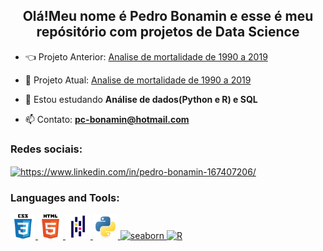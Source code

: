 <h2 align="center">Olá!Meu nome é Pedro Bonamin e esse é meu repósitório com projetos de Data Science </h2>

- 👈 Projeto Anterior: [Analise de mortalidade de 1990 a 2019](https://github.com/phbonamin/Analise_de_Mortalidade_Mundial-1990-2019-)

- 🔭 Projeto Atual: [Analise de mortalidade de 1990 a 2019](https://github.com/phbonamin/Analise_de_Mortalidade_Mundial-1990-2019-)

- 🌱 Estou estudando **Análise de dados(Python e R) e SQL**

- 📫 Contato: **pc-bonamin@hotmail.com**

<h3 align="left">Redes sociais:</h3>
<p align="left">
<a href="https://linkedin.com/in/https://www.linkedin.com/in/pedro-bonamin-167407206/" target="blank"><img align="center" src="https://raw.githubusercontent.com/rahuldkjain/github-profile-readme-generator/master/src/images/icons/Social/linked-in-alt.svg" alt="https://www.linkedin.com/in/pedro-bonamin-167407206/" height="30" width="40" /></a>
</p>
</p>

<h3 align="left">Languages and Tools:</h3>
<p align="left"> <a href="https://www.w3schools.com/css/" target="_blank" rel="noreferrer"> <img src="https://raw.githubusercontent.com/devicons/devicon/master/icons/css3/css3-original-wordmark.svg" alt="css3" width="40" height="40"/> </a> <a href="https://www.w3.org/html/" target="_blank" rel="noreferrer"> <img src="https://raw.githubusercontent.com/devicons/devicon/master/icons/html5/html5-original-wordmark.svg" alt="html5" width="40" height="40"/> </a> <a href="https://pandas.pydata.org/" target="_blank" rel="noreferrer"> <img src="https://raw.githubusercontent.com/devicons/devicon/2ae2a900d2f041da66e950e4d48052658d850630/icons/pandas/pandas-original.svg" alt="pandas" width="40" height="40"/> </a> <a href="https://www.python.org" target="_blank" rel="noreferrer"> <img src="https://raw.githubusercontent.com/devicons/devicon/master/icons/python/python-original.svg" alt="python" width="40" height="40"/> </a> <a href="https://seaborn.pydata.org/" target="_blank" rel="noreferrer"> <img src="https://seaborn.pydata.org/_images/logo-mark-lightbg.svg" alt="seaborn" width="40" height="40"/> <img src="https://upload.wikimedia.org/wikipedia/commons/1/1b/R_logo.svg" alt="R" width="40" height="40"/></a> </p>
